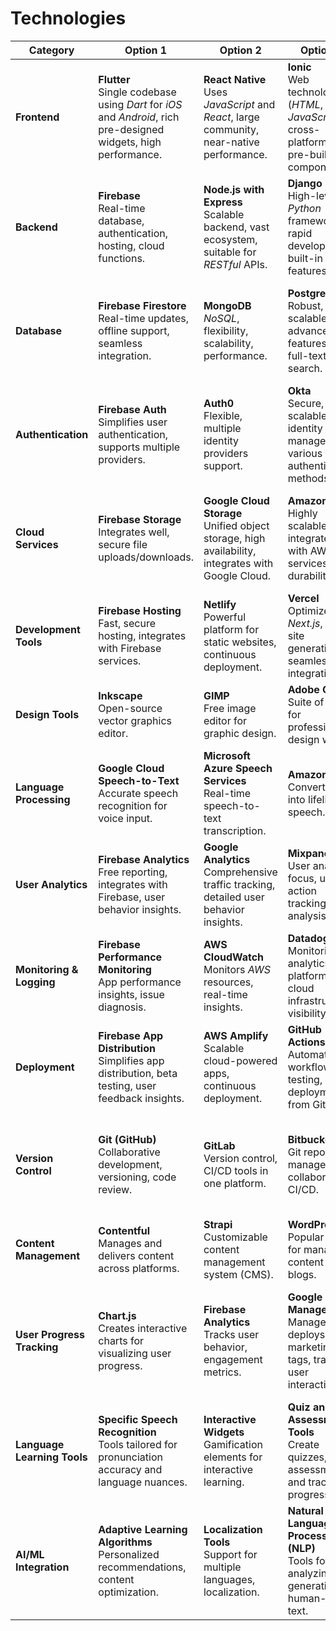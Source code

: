 # Technologies 

| Category                | Option 1                | Option 2                | Option 3                | Option 4                |
|-------------------------|-------------------------|-------------------------|-------------------------|-------------------------|
| **Frontend**            | **Flutter**<br>Single codebase using *Dart* for *iOS* and *Android*, rich pre-designed widgets, high performance. | **React Native**<br>Uses *JavaScript* and *React*, large community, near-native performance. | **Ionic**<br>Web technologies (*HTML*, *CSS*, *JavaScript*), cross-platform, rich pre-built components. | **Vue.js**<br>Progressive JavaScript framework, reactive components, efficient updates. |
| **Backend**             | **Firebase**<br>Real-time database, authentication, hosting, cloud functions. | **Node.js with Express**<br>Scalable backend, vast ecosystem, suitable for *RESTful* APIs. | **Django**<br>High-level *Python* framework, rapid development, built-in features. | **Spring Boot**<br>Java framework for building scalable, enterprise-level applications. |
| **Database**            | **Firebase Firestore**<br>Real-time updates, offline support, seamless integration. | **MongoDB**<br>*NoSQL*, flexibility, scalability, performance. | **PostgreSQL**<br>Robust, scalable, advanced features like full-text search. | **MySQL**<br>Relational database management system, ACID compliance, transactions support. |
| **Authentication**      | **Firebase Auth**<br>Simplifies user authentication, supports multiple providers. | **Auth0**<br>Flexible, multiple identity providers support. | **Okta**<br>Secure, scalable identity management, various authentication methods. | **JSON Web Tokens (JWT)**<br>Securely transmit information between parties as JSON objects. |
| **Cloud Services**      | **Firebase Storage**<br>Integrates well, secure file uploads/downloads. | **Google Cloud Storage**<br>Unified object storage, high availability, integrates with Google Cloud. | **Amazon S3**<br>Highly scalable, integrates with AWS services, high durability. | **Microsoft Azure Blob Storage**<br>Object storage solution, scalable, durable, and secure. |
| **Development Tools**   | **Firebase Hosting**<br>Fast, secure hosting, integrates with Firebase services. | **Netlify**<br>Powerful platform for static websites, continuous deployment. | **Vercel**<br>Optimized for *Next.js*, static site generation, seamless *Git* integration. | **Heroku**<br>Cloud platform for deploying, managing, and scaling applications. |
| **Design Tools**        | **Inkscape**<br>Open-source vector graphics editor. | **GIMP**<br>Free image editor for graphic design. | **Adobe CC**<br>Suite of tools for professional design work. | **Sketch**<br>Vector-based design tool with focus on UI/UX design. |
| **Language Processing** | **Google Cloud Speech-to-Text**<br>Accurate speech recognition for voice input. | **Microsoft Azure Speech Services**<br>Real-time speech-to-text transcription. | **Amazon Polly**<br>Converts text into lifelike speech. | **IBM Watson Text-to-Speech**<br>Generates human-like speech from written text. |
| **User Analytics**      | **Firebase Analytics**<br>Free reporting, integrates with Firebase, user behavior insights. | **Google Analytics**<br>Comprehensive traffic tracking, detailed user behavior insights. | **Mixpanel**<br>User analytics focus, user action tracking, data analysis tools. | **Amplitude**<br>Behavioral analytics, user journey tracking, cohort analysis. |
| **Monitoring & Logging** | **Firebase Performance Monitoring**<br>App performance insights, issue diagnosis. | **AWS CloudWatch**<br>Monitors *AWS* resources, real-time insights. | **Datadog**<br>Monitoring, analytics platform, cloud infrastructure visibility. | **New Relic**<br>Application performance monitoring, real-time analytics, alerting. |
| **Deployment**          | **Firebase App Distribution**<br>Simplifies app distribution, beta testing, user feedback insights. | **AWS Amplify**<br>Scalable cloud-powered apps, continuous deployment. | **GitHub Actions**<br>Automates workflows, testing, deployment from GitHub. | **Jenkins**<br>Open-source automation server, continuous integration, and delivery. |
| **Version Control**     | **Git (GitHub)**<br>Collaborative development, versioning, code review. | **GitLab**<br>Version control, CI/CD tools in one platform. | **Bitbucket**<br>Git repository management, collaboration, CI/CD. | **Subversion (SVN)**<br>Centralized version control system, branching, merging support. |
| **Content Management**  | **Contentful**<br>Manages and delivers content across platforms. | **Strapi**<br>Customizable content management system (CMS). | **WordPress**<br>Popular CMS for managing content and blogs. | **Joomla**<br>Flexible CMS for building websites and applications. |
| **User Progress Tracking** | **Chart.js**<br>Creates interactive charts for visualizing user progress. | **Firebase Analytics**<br>Tracks user behavior, engagement metrics. | **Google Tag Manager**<br>Manages and deploys marketing tags, tracks user interactions. | **Heap Analytics**<br>Automatically captures user interactions, provides insights for conversion optimization. |
| **Language Learning Tools** | **Specific Speech Recognition**<br>Tools tailored for pronunciation accuracy and language nuances. | **Interactive Widgets**<br>Gamification elements for interactive learning. | **Quiz and Assessment Tools**<br>Create quizzes, assessments, and track progress. | **Community Integration**<br>Enable community interactions, language exchange. |
| **AI/ML Integration**    | **Adaptive Learning Algorithms**<br>Personalized recommendations, content optimization. | **Localization Tools**<br>Support for multiple languages, localization. | **Natural Language Processing (NLP)**<br>Tools for analyzing and generating human-like text. | **Deep Learning Frameworks**<br>Frameworks for building and training AI models for language understanding. |
